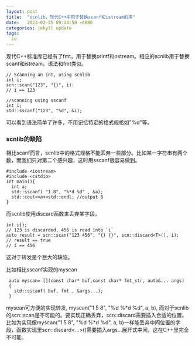 ```yaml
---
layout: post
title:  "scnlib，现代C++中用于替换scanf和istream的库"
date:   2023-02-25 09:24:58 +0800
categories: jekyll update
tags:
  io
---
```


现代C++标准库已经有了fmt，用于替换printf和ostream。相应的scnlib用于替换scanf和istream。语法和fmt类似。

    // Scanning an int, using scnlib
    int i;
    scn::scan("123", "{}", i):
    // i == 123

    //scanning using sscanf
    int i;
    std::sscanf("123", "%d", &i);

可以看到语法简单了许多，不用记忆特定的格式规格如"%d"等。

### scnlib的缺陷

相比scanf而言，scnlib中的格式规格不能丢弃一些部分。比如某一字符串有两个数，而我们只对第二个感兴趣，这时用sscanf很容易做到。

    #include <iostream>
    #include <cstdio>
    int main(){
      int a;
      std::sscanf( "1 8", "%*d %d" , &a);
      std::cout<<a<<std::endl; //output 8
    }

而scnlib使用discard函数来丢弃某字段，

    int i{};
    // 123 is discarded, 456 is read into `i`
    auto result = scn::scan("123 456", "{} {}", scn::discard<T>(), i);
    // result == true
    // i == 456

这对于转发是个巨大的缺陷。

 比如相比sscanf实现的myscan 
 
     auto myscan= [](const char* buf,const char* fmt_str, auto&... args)
     {
       std::sscanf( buf, fmt , &args...);
     }
    
myscan可方便的实现转发, myscan("1 5 8", "%d %\*d %d", a, b), 而对于scnlib的scn\::scan是不可能的。要实现正确丢弃，scn\::discard需要插入合适的位置。比如为实现像myscan("1 5 8", "%d %\*d %d", a, b)一样能丢弃中间位置的字段，函数实现里scn::discard<...>()需要插入args...展开式中间，这在C++里完全不可能。
